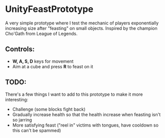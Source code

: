 # UnityFeastPrototype
A very simple prototype where I test the mechanic of players exponentially increasing size after "feasting" on small objects. Inspired by the champion Cho'Gath from League of Legends.

## Controls:
- **W, A, S, D** keys for movement
- Aim at a cube and press **R** to feast on it

## TODO:
There's a few things I want to add to this prototype to make it more interesting:
- Challenge (some blocks fight back)
- Gradually increase health so that the health increase when feasting isn't so jarring
- More satisfying feast ("reel in" victims with tongues, have cooldown so this can't be spammed)

